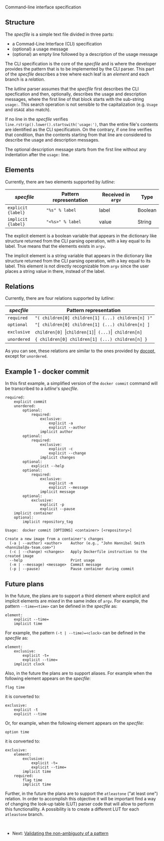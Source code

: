 Command-line interface specification
## Structure

The *specfile* is a simple text file divided in three parts:

* a Commad-Line Interface (CLI) specification
* (optional) a usage message
* (optional) an empty line followed by a description of the usage message

The CLI specification is the core of the *specfile* and is where the developer
provides the pattern that is to be implemented by the CLI parser. This part of
the *specfile* describes a tree where each leaf is an *element* and each
branch is a *relation*.

The *lutline* parser assumes that the *specfile* first describes the CLI
specfication and then, optionally, describes the usage and description
messages, where the first line of that block starts with the sub-string
`usage:`. This search operation is not sensible to the capitalization
(e.g. `Usage` and `USAGE` also match).

If no line in the *specfile* verifies
`line.rstrip().lower().startswith('usage:')`, than the entire file's
contents are identified as the CLI specificatoin. On the contrary, if one
line verifies that condition, than the contents starting from that line are
considered to describe the usage and description messages.

The optional description message starts from the first line without any
indentation after the `usage:` line.

## Elements

Currently, there are two elements supported by *lutline*:

| *specfile* | Pattern representation | Received in `argv` | Type |
|------------|------------------------|--------------------|------|
| `explicit {label}` | `"%s" % label` | label | Boolean |
| `implicit {label}` | `"<%s>" % label` | value | String |

The explicit element is a boolean variable that appears in the dictionary
like structure returned from the CLI parsing operation, with a key equal to
its label. True means that the elements exists in `argv`.

The implicit element is a string variable that appears in the dictionary
like structure returned from the CLI parsing operation, with a key equal to
its label. This element is not directly recognizable from `argv` since
the user places a string value in there, instead of the label.

## Relations

Currently, there are four relations supported by *lutline*:

| *specfile* | Pattern representation |
|------------|------------------------|
| `required` | `"( children[0] children[1] (...) children[n] )"` |
| `optional` | `"[ children[0] children[1] (...) children[n] ]` |
| `exclusive` | `children[0] `&verbar;` children[1] `&verbar;` (...)`&verbar;` children[n]` |
| `unordered` | `{ children[0] children[1] (...) children[n] }` |

As you can see, these relations are similar to the ones provided by
[docopt](http://docopt.org), except for `unordered`.

## Example 1 - docker commit

In this first example, a simplified version of the `docker commit` command
will be transcribed to a *lutline*'s *specfile*.

    required:
        explicit commit
        unordered:
            optional:
                required:
                    exclusive:
                        explicit -a
                        explicit --author
                    implicit author
            optional:
                required:
                    exclusive:
                        explicit -c
                        explicit --change
                    implicit changes
            optional:
                explicit --help
            optional:
                required:
                    exclusive:
                        explicit -m
                        explicit --message
                    implicit message
            optional:
                exclusive:
                    explicit -p
                    explicit --pause
        implicit container
        optional:
            implicit repository_tag

    Usage:  docker commit [OPTIONS] <container> [<repository>]

    Create a new image from a container's changes
      (-a | --author) <author>    Author (e.g., "John Hannibal Smith <hannibal@a-team.com>")
      (-c | --change) <changes>   Apply Dockerfile instruction to the created image
      --help                      Print usage
      (-m | --message) <message>  Commit message
      (-p | --pause)              Pause container during commit

## Future plans

In the future, the plans are to support a third element where explicit and
implicit elements are *mixed* in the same index of `argv`. For example,
the pattern `--time=<time>` can be defined in the *specfile* as:

    element:
        explicit --time=
        implicit time

For example, the pattern `(-t | --time)=<clock>` can be defined in the
*specfile* as:

    element:
        exclusive:
            explicit -t=
            explicit --time=
        implicit clock

Also, in the future the plans are to support aliases. For example when the
following element appears on the *specfile*:

    flag time

it is converted to:

    exclusive:
        explicit -t
        explicit --time

Or, for example, when the following element appears on the *specfile*:

    option time

it is converted to:

    exclusive:
        element:
            exclusive:
                explicit -t=
                explicit --time=
            implicit time
        required:
            flag time
            implicit time

Further, in the future the plans are to support the `atleastone` ("at least
one") relation. In order to accomplish this objective it will be important
find a way of changing the look-up table (LUT) parser code that will allow to
perform this functionallity. A possibility is to create a different LUT for
each `atleastone` branch.

<br>

* Next: [Validating the non-ambiguoty of a pattern](validation.html)

<br>
